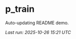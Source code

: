 # p_train

Auto-updating README demo.

<!--START_SECTION:status-->
_Last run: 2025-10-26 15:21 UTC_
<!--END_SECTION:status-->





























































































































































































































































































































































































































































































































































































































































































































































































































































































































































































































































































































































































































































































































































































































































































